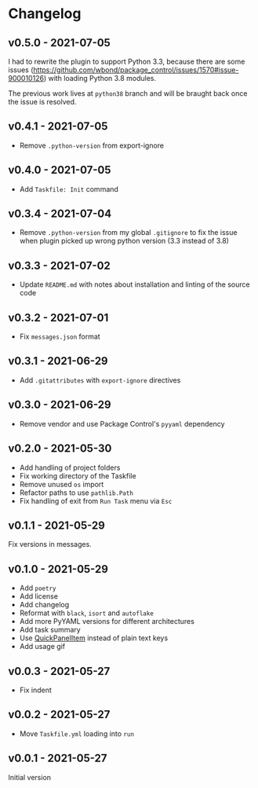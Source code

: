 # Changelog

## v0.5.0 - 2021-07-05

I had to rewrite the plugin to support Python 3.3, because there are some issues (https://github.com/wbond/package_control/issues/1570#issue-900010126) with loading Python 3.8 modules.

The previous work lives at `python38` branch and will be braught back once the issue is resolved.

## v0.4.1 - 2021-07-05

- Remove `.python-version` from export-ignore

## v0.4.0 - 2021-07-05

- Add `Taskfile: Init` command

## v0.3.4 - 2021-07-04

- Remove `.python-version` from my global `.gitignore` to fix the issue when plugin picked up wrong python version (3.3 instead of 3.8)

## v0.3.3 - 2021-07-02

- Update `README.md` with notes about installation and linting of the source code

## v0.3.2 - 2021-07-01

- Fix `messages.json` format

## v0.3.1 - 2021-06-29

- Add `.gitattributes` with `export-ignore` directives

## v0.3.0 - 2021-06-29

- Remove vendor and use Package Control's `pyyaml` dependency

## v0.2.0 - 2021-05-30

- Add handling of project folders
- Fix working directory of the Taskfile
- Remove unused `os` import
- Refactor paths to use `pathlib.Path`
- Fix handling of exit from `Run Task` menu via `Esc`

## v0.1.1 - 2021-05-29

Fix versions in messages.

## v0.1.0 - 2021-05-29

- Add `poetry`
- Add license
- Add changelog
- Reformat with `black`, `isort` and `autoflake`
- Add more PyYAML versions for different architectures
- Add task summary
- Use [QuickPanelItem](https://www.sublimetext.com/docs/api_reference.html#sublime.QuickPanelItem) instead of plain text keys
- Add usage gif

## v0.0.3 - 2021-05-27

- Fix indent

## v0.0.2 - 2021-05-27

- Move `Taskfile.yml` loading into `run`

## v0.0.1 - 2021-05-27

Initial version
